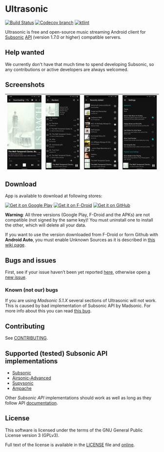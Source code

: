 # Ultrasonic
[![Build Status](https://circleci.com/gh/ultrasonic/ultrasonic/tree/develop.svg?style=shield&circle-token=:circle-token)](https://circleci.com/gh/ultrasonic)
[![Codecov branch](https://img.shields.io/codecov/c/github/ultrasonic/ultrasonic/develop.svg)]()
[![ktlint](https://img.shields.io/badge/code%20style-%E2%9D%A4-FF4081.svg)](https://ktlint.github.io/)

Ultrasonic is free and open-source music streaming Android client for [Subsonic](http://www.subsonic.org/) [API](http://www.subsonic.org/pages/api.jsp) (version 1.7.0 or higher) compatible servers.

## Help wanted

We currently don't have that much time to spend developing Subsonic, so any
contributions or active developers are always welcomed.

## Screenshots

| <img src="/ultrasonic/src/main/res/readme/1.png" alt="Screenshot-1" /> | <img src="/ultrasonic/src/main/res/readme/2.png" alt="Screenshot-2"/> | <img src="/ultrasonic/src/main/res/readme/3.png" alt="Screenshot-3"/> | <img src="/ultrasonic/src/main/res/readme/4.png" alt="Screenshot-4" /> |
| --- | ---- | ---- | --- |

## Download

App is available to download at following stores:

[<img src="https://play.google.com/intl/en_us/badges/images/generic/en-play-badge.png" alt="Get it on Google Play" height="70">](https://play.google.com/store/apps/details?id=org.moire.ultrasonic)
[<img src="https://f-droid.org/badge/get-it-on.png" alt="Get it on F-Droid" height="70">](https://f-droid.org/packages/org.moire.ultrasonic/)
[<img src="https://ultrasonic.github.io/assets/img/get-it-on-github.png" alt="Get it on GitHub" height="70">](https://github.com/ultrasonic/ultrasonic/releases)

**Warning**: All three versions (Google Play, F-Droid and the APKs) are not
compatible (not signed by the same key)! You must uninstall one to install
the other, which will delete all your data.  

If you want to use the version downloaded from F-Droid or form Github with **Android Auto**, you must enable Unknown Sources as it is described in [this wiki page](https://github.com/ultrasonic/ultrasonic/wiki/Using-Ultrasonic-with-Android-Auto).

## Bugs and issues

First, see if your issue haven’t been yet reported [here](https://github.com/ultrasonic/ultrasonic/issues),
otherwise open [a new issue](https://github.com/ultrasonic/ultrasonic/issues/new).

### Known (not our) bugs

If you are using *Madsonic 5.1.X* several sections of Ultrasonic will not
work. This is caused by bad implementation of Subsonic API by Madsonic. For
more info about this you can read [this bug](https://github.com/ultrasonic/ultrasonic/issues/129).

## Contributing

See [CONTRIBUTING](CONTRIBUTING.md).

## Supported (tested) Subsonic API implementations

- [Subsonic](http://www.subsonic.org/pages/index.jsp)
- [Airsonic-Advanced](https://github.com/airsonic-advanced/airsonic-advanced)
- [Supysonic](https://github.com/spl0k/supysonic)
- [Ampache](https://ampache.org/)

Other *Subsonic API* implementations should work as well as long as they follow API
[documentation](http://www.subsonic.org/pages/api.jsp).

## License

This software is licensed under the terms of the GNU General Public License version 3 (GPLv3).

Full text of the license is available in the [LICENSE](LICENSE) file and [online](https://opensource.org/licenses/gpl-3.0.html).
